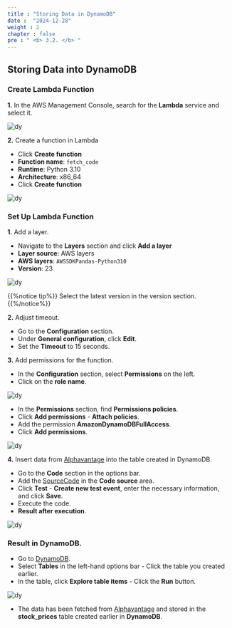 ```yaml
---
title : "Storing Data in DynamoDB"
date :  "2024-12-28"
weight : 2
chapter : false
pre : " <b> 3.2. </b> "
---
```


## Storing Data into DynamoDB
### Create Lambda Function

**1.** In the AWS Management Console, search for the **Lambda** service and select it.

![dy](https://vuthibichngoc.github.io/workshop_awsfcj_2024/images/3.connect/3.2.1.png)

**2.** Create a function in Lambda

- Click **Create function**
- **Function name**: `fetch_code`
- **Runtime**: Python 3.10
- **Architecture**: x86_64
- Click **Create function**

![dy](https://vuthibichngoc.github.io/workshop_awsfcj_2024/images/3.connect/3.2.2.png)

### Set Up Lambda Function

**1.** Add a layer.

- Navigate to the **Layers** section and click **Add a layer**
- **Layer source**: AWS layers
- **AWS layers**: `AWSSDKPandas-Python310`
- **Version**: 23

![dy](https://vuthibichngoc.github.io/workshop_awsfcj_2024/images/3.connect/3.2.3.png)

{{%notice tip%}}
Select the latest version in the version section.
{{%/notice%}}

**2.** Adjust timeout.

- Go to the **Configuration** section.
- Under **General configuration**, click **Edit**.
- Set the **Timeout** to 15 seconds.

**3.** Add permissions for the function.

- In the **Configuration** section, select **Permissions** on the left.
- Click on the **role name**.

![dy](https://vuthibichngoc.github.io/workshop_awsfcj_2024/images/3.connect/3.2.4.png)

- In the **Permissions** section, find **Permissions policies**.
- Click **Add permissions** - **Attach policies**.
- Add the permission **AmazonDynamoDBFullAccess**.
- Click **Add permissions**.

![dy](https://vuthibichngoc.github.io/workshop_awsfcj_2024/images/3.connect/3.2.5.png)

**4.** Insert data from [Alphavantage](https://www.alphavantage.co/) into the table created in DynamoDB.

- Go to the **Code** section in the options bar.
- Add the [SourceCode](https://vuthibichngoc.github.io/workshop_awsfcj_2024/file/fetch_code.py) in the **Code source** area.
- Click **Test** - **Create new test event**, enter the necessary information, and click **Save**.
- Execute the code.
- **Result after execution**.

![dy](https://vuthibichngoc.github.io/workshop_awsfcj_2024/images/3.connect/3.2.6.png)

### Result in DynamoDB.

- Go to [DynamoDB](https://us-east-1.console.aws.amazon.com/dynamodbv2/home?region=us-east-1#service).
- Select **Tables** in the left-hand options bar - Click the table you created earlier.
- In the table, click **Explore table items** - Click the **Run** button.

![dy](https://vuthibichngoc.github.io/workshop_awsfcj_2024/images/3.connect/3.2.7.png)

- The data has been fetched from [Alphavantage](https://www.alphavantage.co/) and stored in the **stock_prices** table created earlier in **DynamoDB**.